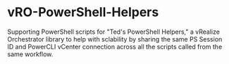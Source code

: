 # vRO-PowerShell-Helpers
Supporting PowerShell scripts for "Ted's PowerShell Helpers," a vRealize Orchestrator library to help with sclability by sharing the same PS Session ID and PowerCLI vCenter connection across all the scripts called from the same workflow.
